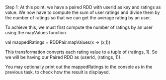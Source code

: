 Step 1: At this point, we have a paired RDD with userId as key and ratings as value. We now have to compute the sum of user ratings and divide them by the number of ratings so that we can get the average rating by an user.

To achieve this, we must first compute the number of ratings by an user using the mapValues function. 

val mappedRatings = RDDPair.mapValues(x => (x,1))

This transformation converts each rating value to a tuple of (ratings, 1). So we will be having our Paired RDD as (userId, (ratings, 1)).
 

You may optionally print out the mappedRatings to the console as in the previous task, to check how the result is displayed.
